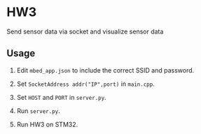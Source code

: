 # HW3 #

Send sensor data via socket and visualize sensor data

## Usage ##

1. Edit ```mbed_app.json``` to include the correct SSID and password.

2. Set ```SocketAddress addr("IP",port)``` in ```main.cpp```.

3. Set ```HOST``` and ```PORT``` in ```server.py```.

4. Run ```server.py```.

5. Run HW3 on STM32.